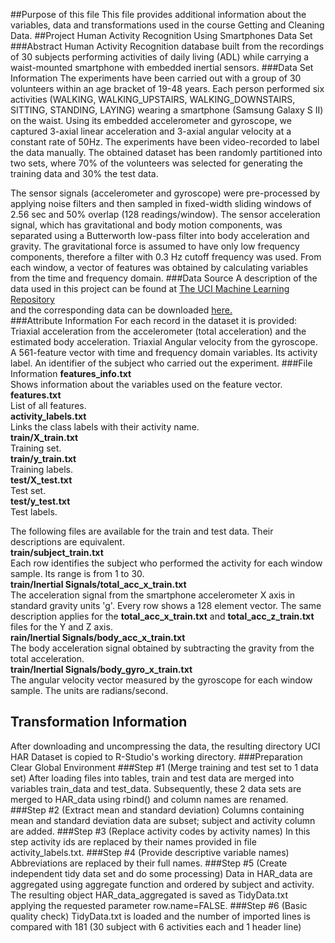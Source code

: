 ##Purpose of this file
This file provides additional information about the variables, data and transformations used in the course Getting and Cleaning Data.
##Project
Human Activity Recognition Using Smartphones Data Set
###Abstract
Human Activity Recognition database built from the recordings of 30 subjects performing activities of daily living (ADL) while carrying a waist-mounted smartphone with embedded inertial sensors.
###Data Set Information	
The experiments have been carried out with a group of 30 volunteers within an age bracket of 19-48 years. Each person performed six activities (WALKING, WALKING_UPSTAIRS, WALKING_DOWNSTAIRS, SITTING, STANDING, LAYING) wearing a smartphone (Samsung Galaxy S II) on the waist. Using its embedded accelerometer and gyroscope, we captured 3-axial linear acceleration and 3-axial angular velocity at a constant rate of 50Hz. The experiments have been video-recorded to label the data manually. The obtained dataset has been randomly partitioned into two sets, where 70% of the volunteers was selected for generating the training data and 30% the test data. 

The sensor signals (accelerometer and gyroscope) were pre-processed by applying noise filters and then sampled in fixed-width sliding windows of 2.56 sec and 50% overlap (128 readings/window). The sensor acceleration signal, which has gravitational and body motion components, was separated using a Butterworth low-pass filter into body acceleration and gravity. The gravitational force is assumed to have only low frequency components, therefore a filter with 0.3 Hz cutoff frequency was used. From each window, a vector of features was obtained by calculating variables from the time and frequency domain.
###Data Source
A description of the data used in this project can be found at [The UCI Machine Learning Repository](http://archive.ics.uci.edu/ml/datasets/Human+Activity+Recognition+Using+Smartphones)  
and the corresponding data can be downloaded   [here.](https://d396qusza40orc.cloudfront.net/getdata%2Fprojectfiles%2FUCI%20HAR%20Dataset.zip)  
###Attribute Information
For each record in the dataset it is provided:
Triaxial acceleration from the accelerometer (total acceleration) and the estimated body acceleration.
Triaxial Angular velocity from the gyroscope.
A 561-feature vector with time and frequency domain variables.
Its activity label.
An identifier of the subject who carried out the experiment. 
###File Information
**features_info.txt**  
Shows information about the variables used on the feature vector.  
**features.txt**  
List of all features.  
**activity_labels.txt**  
Links the class labels with their activity name.  
**train/X_train.txt**  
Training set.  
**train/y_train.txt**  
Training labels.  
**test/X_test.txt**  
Test set.  
**test/y_test.txt**  
Test labels.  

The following files are available for the train and test data. Their descriptions are equivalent.  
**train/subject_train.txt**  
Each row identifies the subject who performed the activity for each window sample. Its range is from 1 to 30.  
**train/Inertial Signals/total_acc_x_train.txt**  
The acceleration signal from the smartphone accelerometer X axis in standard gravity units 'g'. Every row shows a 128 element vector. The same description applies for the **total_acc_x_train.txt** and **total_acc_z_train.txt** files for the Y and Z axis.  
**rain/Inertial Signals/body_acc_x_train.txt**  
The body acceleration signal obtained by subtracting the gravity from the total acceleration.  
**train/Inertial Signals/body_gyro_x_train.txt**  
The angular velocity vector measured by the gyroscope for each window sample. The units are radians/second.  
## Transformation Information
After downloading and uncompressing the data, the resulting directory UCI HAR Dataset is copied to R-Studio's working directory.
###Preparation
Clear Global Environment
###Step #1 (Merge training and test set to 1 data set)
After loading files into tables, train and test data are merged into variables train_data and test_data. Subsequently, these 2 data sets are merged to HAR_data using rbind() and column names are renamed.
###Step #2 (Extract mean and standard deviation)
Columns containing mean and standard deviation data are subset; subject and activity column are added.
###Step #3 (Replace activity codes by activity names)
In this step activity ids are replaced by their names provided in file activity_labels.txt.
###Step #4 (Provide descriptive variable names)
Abbreviations are replaced by their full names.
###Step #5 (Create independent tidy data set and do some processing)
Data in HAR_data are aggregated using aggregate function and ordered by subject and activity. The resulting object HAR_data_aggregated is saved as TidyData.txt applying the requested parameter row.name=FALSE.
###Step #6 (Basic quality check)
TidyData.txt is loaded and the number of imported lines is compared with 181 (30 subject with 6 activities each and 1 header line)


